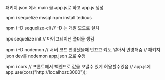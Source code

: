 패키지.json 에서 main 을 app.js로 하고 app.js 생성


npm i sequelize mssql
npm install tedious

npm i -D sequelize-cli
// -D 는 개발 모드로 설치

npx sequelize init
// 마이그레이션 폴더들 생김

npm i -D nodemon 
// 서버 코드 변경됐을때 안끄고 켜도 알아서 반영해줌
// 패키지json dev를 nodemon app.json 으로 수정

npm i cors
// 프론트에서 백엔드로 값을 보낼수 있게 허용할수있음
// app.js에 app.use(cors("http://localhost:3000"));